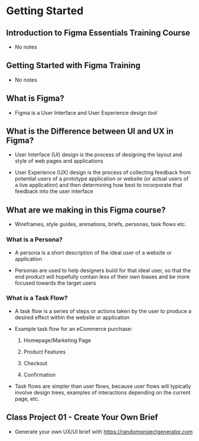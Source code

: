 # Getting Started

## Introduction to Figma Essentials Training Course

- No notes

## Getting Started with Figma Training

- No notes

## What is Figma?

- Figma is a User Interface and User Experience design tool

## What is the Difference between UI and UX in Figma?

- User Interface (UI) design is the process of designing the layout and style of web pages and applications

- User Experience (UX) design is the process of collecting feedback from potential users of a prototype application or website (or actual users of a live application) and then determining how best to incorporate that feedback into the user interface

## What are we making in this Figma course?

- Wireframes, style guides, animations, briefs, personas, task flows etc.

### What is a Persona?

- A persona is a short description of the ideal user of a website or application

- Personas are used to help designers build for that ideal user, so that the end product will hopefully contain less of their own biases and be more focused towards the target users

### What is a Task Flow?

- A task flow is a series of steps or actions taken by the user to produce a desired effect within the website or application

- Example task flow for an eCommerce purchase:

    1. Homepage/Marketing Page

    2. Product Features

    3. Checkout

    4. Confirmation

- Task flows are simpler than user flows, because user flows will typically involve design trees, examples of interactions depending on the current page, etc.

## Class Project 01 - Create Your Own Brief

- Generate your own UX/UI brief with https://randomprojectgenerator.com